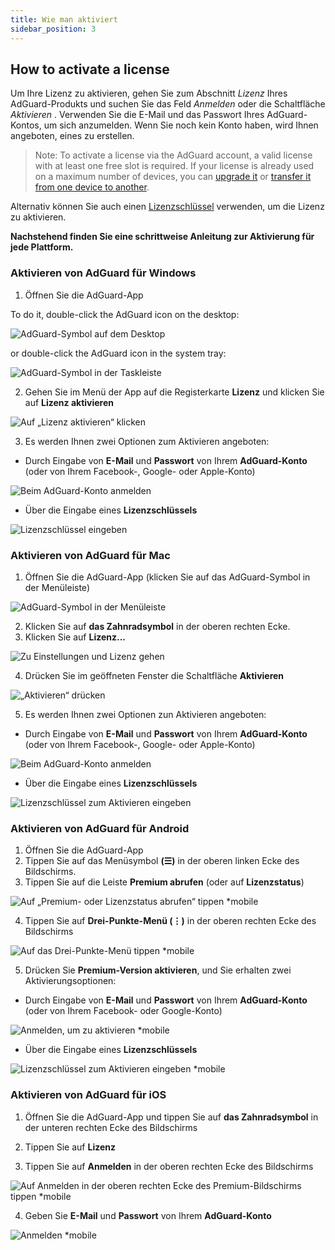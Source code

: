 ```yaml
---
title: Wie man aktiviert
sidebar_position: 3
---
```


## How to activate a license

Um Ihre Lizenz zu aktivieren, gehen Sie zum Abschnitt *Lizenz* Ihres AdGuard-Produkts und suchen Sie das Feld *Anmelden* oder die Schaltfläche *Aktivieren* . Verwenden Sie die E-Mail und das Passwort Ihres AdGuard-Kontos, um sich anzumelden. Wenn Sie noch kein Konto haben, wird Ihnen angeboten, eines zu erstellen.

> Note: To activate a license via the AdGuard account, a valid license with at least one free slot is required. If your license is already used on a maximum number of devices, you can [upgrade it](../payment-options#upgrade) or [transfer it from one device to another](../transfer).

Alternativ können Sie auch einen [Lizenzschlüssel](../what-is#license-key) verwenden, um die Lizenz zu aktivieren.

**Nachstehend finden Sie eine schrittweise Anleitung zur Aktivierung für jede Plattform.**

### Aktivieren von AdGuard für Windows

1. Öffnen Sie die AdGuard-App

To do it, double-click the AdGuard icon on the desktop:

![AdGuard-Symbol auf dem Desktop](https://cdn.adtidy.org/public/Adguard/kb/newscreenshots/En/General/windowsEn.png)

or double-click the AdGuard icon in the system tray:

![AdGuard-Symbol in der Taskleiste](https://cdn.adtidy.org/public/Adguard/kb/newscreenshots/En/General/windows2En.png)

2. Gehen Sie im Menü der App auf die Registerkarte **Lizenz** und klicken Sie auf **Lizenz aktivieren**

![Auf „Lizenz aktivieren“ klicken](https://cdn.adtidy.org/public/Adguard/kb/newscreenshots/En/General/windowslicense1en.png)

3. Es werden Ihnen zwei Optionen zum Aktivieren angeboten:

- Durch Eingabe von **E-Mail** und **Passwort** von Ihrem **AdGuard-Konto** (oder von Ihrem Facebook-, Google- oder Apple-Konto)

![Beim AdGuard-Konto anmelden](https://cdn.adtidy.org/public/Adguard/kb/newscreenshots/En/General/windowslicense2en.png)

- Über die Eingabe eines **Lizenzschlüssels**

![Lizenzschlüssel eingeben](https://cdn.adtidy.org/public/Adguard/kb/newscreenshots/En/General/windowslicense3en.png)

### Aktivieren von AdGuard für Mac

1. Öffnen Sie die AdGuard-App (klicken Sie auf das AdGuard-Symbol in der Menüleiste)

![AdGuard-Symbol in der Menüleiste](https://cdn.adtidy.org/public/Adguard/kb/newscreenshots/Ja/General/mac1.png)

2. Klicken Sie auf **das Zahnradsymbol** in der oberen rechten Ecke.
3. Klicken Sie auf **Lizenz...**

![Zu Einstellungen und Lizenz gehen](https://cdn.adtidy.org/public/Adguard/kb/newscreenshots/En/General/macEn.png)

4. Drücken Sie im geöffneten Fenster die Schaltfläche **Aktivieren**

![„Aktivieren“ drücken](https://cdn.adtidy.org/public/Adguard/kb/newscreenshots/En/General/maclicenseen1.png)

5. Es werden Ihnen zwei Optionen zun Aktivieren angeboten:
- Durch Eingabe von **E-Mail** und **Passwort** von Ihrem **AdGuard-Konto** (oder von Ihrem Facebook-, Google- oder Apple-Konto)

![Beim AdGuard-Konto anmelden](https://cdn.adtidy.org/public/Adguard/kb/newscreenshots/En/General/maclicenseen2.png)

- Über die Eingabe eines **Lizenzschlüssels**

![Lizenzschlüssel zum Aktivieren eingeben](https://cdn.adtidy.org/public/Adguard/kb/newscreenshots/En/General/maclicenseen3.png)

### Aktivieren von AdGuard für Android

1. Öffnen Sie die AdGuard-App
2. Tippen Sie auf das Menüsymbol **(☰)** in der oberen linken Ecke des Bildschirms.
3. Tippen Sie auf die Leiste **Premium abrufen** (oder auf **Lizenzstatus**)

![Auf „Premium- oder Lizenzstatus abrufen“ tippen *mobile](https://cdn.adtidy.org/public/Adguard/kb/newscreenshots/En/General/androidlicense1en.png)

4. Tippen Sie auf **Drei-Punkte-Menü (⋮)** in der oberen rechten Ecke des Bildschirms

![Auf das Drei-Punkte-Menü tippen *mobile](https://cdn.adtidy.org/public/Adguard/kb/newscreenshots/En/General/android2En.png)

5. Drücken Sie **Premium-Version aktivieren**, und Sie erhalten zwei Aktivierungsoptionen:

- Durch Eingabe von **E-Mail** und **Passwort** von Ihrem **AdGuard-Konto** (oder von Ihrem Facebook- oder Google-Konto)

![Anmelden, um zu aktivieren  *mobile](https://cdn.adtidy.org/public/Adguard/kb/newscreenshots/En/General/androidlicense2en.png)

- Über die Eingabe eines **Lizenzschlüssels**

![Lizenzschlüssel zum Aktivieren eingeben *mobile](https://cdn.adtidy.org/public/Adguard/kb/newscreenshots/En/General/androidlicense3en.png)

### Aktivieren von AdGuard für iOS

1. Öffnen Sie die AdGuard-App und tippen Sie auf **das Zahnradsymbol** in der unteren rechten Ecke des Bildschirms

2. Tippen Sie auf **Lizenz**

3. Tippen Sie auf **Anmelden** in der oberen rechten Ecke des Bildschirms

![Auf Anmelden in der oberen rechten Ecke des Premium-Bildschirms tippen *mobile](https://cdn.adtidy.org/content/kb/ad_blocker/iOS/ioslicense1en.png)

4. Geben Sie **E-Mail** und **Passwort** von Ihrem **AdGuard-Konto**

![Anmelden *mobile](https://cdn.adtidy.org/content/kb/ad_blocker/iOS/ioslicense2en.png)
